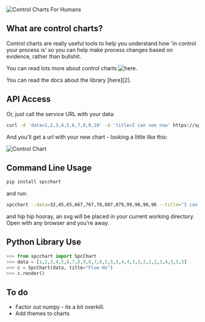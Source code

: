 ![Control Charts For Humans](http://benhughes.org.s3.amazonaws.com/controlcharts/ccfh.png "Control Charts For Humans")

What are control charts?
---

Control charts are really useful tools to help you understand how 'in control your process is'
so you can help make process changes based on evidence, rather than bullshit.

You can read lots more about control charts ![here](http://en.wikipedia.org/wiki/Statistical_process_control "Control Charts On Wikipedia").

You can read the docs about the library [here][2].

API Access
---

Or, just call the service URL with your data:

``` bash
curl -d 'data=1,2,3,4,5,6,7,8,9,10' -d 'title=I can see now' https://spc.io/new
```
And you'll get a url with your new chart - looking a little like this:

![Control Chart](http://benhughes.org.s3.amazonaws.com/controlcharts/sample.png "Control Chart")

Command Line Usage
-------------------

``` bash
pip install spcchart
```
and run:
``` bash
spcchart --data=32,45,65,667,767,78,887,879,99,98,98,98 --title="I can see now"
```
and hip hip hooray, an svg will be placed in your current working directory. Open with any browser and you're away.

Python Library Use
------------

``` python
>>> from spcchart import SpcChart
>>> data = [1,2,3,4,5,6,7,8,9,8,7,6,5,5,5,4,4,3,3,2,2,2,3,4,5,5,5]
>>> c = SpcChart(data, title="Flow Ho")
>>> c.render()
```

To do
------

* Factor out numpy - its a bit overkill.
* Add themes to charts